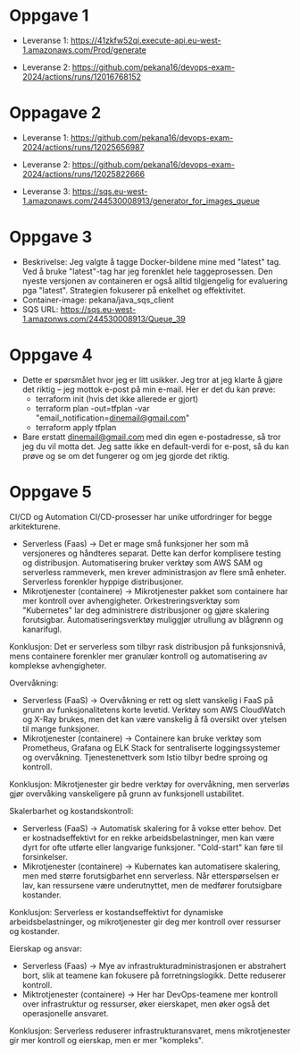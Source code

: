 # Oppgave 1
  - Leveranse 1: https://41zkfw52qi.execute-api.eu-west-1.amazonaws.com/Prod/generate

  - Leveranse 2: https://github.com/pekana16/devops-exam-2024/actions/runs/12016768152

# Oppagave 2
  - Leveranse 1: https://github.com/pekana16/devops-exam-2024/actions/runs/12025656987

  - Leveranse 2: https://github.com/pekana16/devops-exam-2024/actions/runs/12025822666

  - Leveranse 3: https://sqs.eu-west-1.amazonaws.com/244530008913/generator_for_images_queue

# Oppgave 3
 - Beskrivelse:
    Jeg valgte å tagge Docker-bildene mine med "latest" tag.
    Ved å bruke "latest"-tag har jeg forenklet hele taggeprosessen. 
    Den nyeste versjonen av containeren er også alltid tilgjengelig for evaluering pga "latest".
    Strategien fokuserer på enkelhet og effektivitet.
 - Container-image: pekana/java_sqs_client
 - SQS URL: https://sqs.eu-west-1.amazonws.com/244530008913/Queue_39

# Oppgave 4
 - Dette er spørsmålet hvor jeg er litt usikker. Jeg tror at jeg klarte å gjøre det riktig – jeg mottok 
     e-post på min e-mail.
   Her er det du kan prøve:
     - terraform init (hvis det ikke allerede er gjort)
     - terraform plan -out=tfplan -var "email_notification=dinemail@gmail.com"
     - terraform apply tfplan
 - Bare erstatt dinemail@gmail.com med din egen e-postadresse, så tror jeg du vil motta det. 
   Jeg satte ikke en default-verdi for e-post, så du kan prøve og se om det fungerer og om jeg gjorde det riktig.

# Oppgave 5
CI/CD og Automation CI/CD-prosesser har unike utfordringer for begge arkitekturene.
- Serverless (Faas) -> Det er mage små funksjoner her som må versjoneres og håndteres separat. Dette kan derfor komplisere testing og distribusjon. Automatisering bruker verktøy som AWS SAM og serverless rammeverk, men krever administrasjon av flere små enheter. Serverless forenkler hyppige distribusjoner.
- Mikrotjenester (containere) -> Mikrotjenester pakket som containere har mer kontroll over avhengigheter. Orkestreringsverktøy som "Kubernetes" lar deg administrere distribusjoner og gjøre skalering forutsigbar. Automatiseringsverktøy muliggjør utrullung av blågrønn og kanarifugl.

Konklusjon: Det er serverless som tilbyr rask distribusjon på funksjonsnivå, mens containere forenkler mer granulær kontroll og automatisering av komplekse avhengigheter.

Overvåkning:
- Serverless (FaaS) -> Overvåkning er rett og slett vanskelig i FaaS på grunn av funksjonalitetens korte levetid. Verktøy som AWS CloudWatch og X-Ray brukes, men det kan være vanskelig å få oversikt over ytelsen til mange funksjoner.
- Mikrotjenester (containere) -> Containere kan bruke verktøy som Prometheus, Grafana og ELK Stack for sentraliserte loggingssystemer og overvåkning. Tjenestenettverk som Istio tilbyr bedre sproing og kontroll.

Konklusjon: Mikrotjenester gir bedre verktøy for overvåkning, men serverløs gjør overvåking vanskeligere på grunn av funksjonell ustabilitet.


Skalerbarhet og kostandskontroll:
- Serverless (FaaS) -> Automatisk skalering for å vokse etter behov. Det er kostnadseffektivt for en rekke arbeidsbelastninger, men kan være dyrt for ofte utførte eller langvarige funksjoner. "Cold-start" kan føre til forsinkelser.
- Mikrotjenester (containere) -> Kubernates kan automatisere skalering, men med større forutsigbarhet enn serverless. Når etterspørselsen er lav, kan ressursene være underutnyttet, men de medfører forutsigbare kostander.

Konklusjon: Serverless er kostandseffektivt for dynamiske arbeidsbelastninger, og mikrotjenester gir deg mer kontroll over ressurser og kostander.


Eierskap og ansvar:
- Serverless (Faas) -> Mye av infrastrukturadministrasjonen er abstrahert bort, slik at teamene kan fokusere på forretningslogikk. Dette reduserer kontroll.
- Miktrotjenester (containere) -> Her har DevOps-teamene mer kontroll over infrastruktur og ressurser, øker eierskapet, men øker også det operasjonelle ansvaret.

Konklusjon: Serverless reduserer infrastrukturansvaret, mens mikrotjenester gir mer kontroll og eierskap, men er mer "kompleks". 
